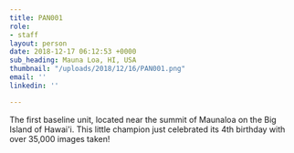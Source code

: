 ```yaml
---
title: PAN001
role:
- staff
layout: person
date: 2018-12-17 06:12:53 +0000
sub_heading: Mauna Loa, HI, USA
thumbnail: "/uploads/2018/12/16/PAN001.png"
email: ''
linkedin: ''

---
```

The first baseline unit, located near the summit of Maunaloa on the Big Island of Hawai'i. This little champion just celebrated its 4th birthday with over 35,000 images taken!